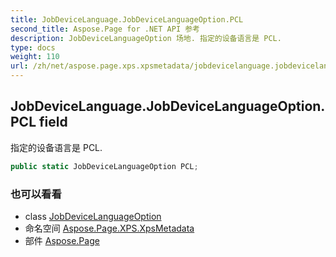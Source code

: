 ```yaml
---
title: JobDeviceLanguage.JobDeviceLanguageOption.PCL
second_title: Aspose.Page for .NET API 参考
description: JobDeviceLanguageOption 场地. 指定的设备语言是 PCL.
type: docs
weight: 110
url: /zh/net/aspose.page.xps.xpsmetadata/jobdevicelanguage.jobdevicelanguageoption/pcl/
---
```

## JobDeviceLanguage.JobDeviceLanguageOption.PCL field

指定的设备语言是 PCL.

```csharp
public static JobDeviceLanguageOption PCL;
```

### 也可以看看

* class [JobDeviceLanguageOption](../)
* 命名空间 [Aspose.Page.XPS.XpsMetadata](../../jobdevicelanguage.jobdevicelanguageoption/)
* 部件 [Aspose.Page](../../../)


